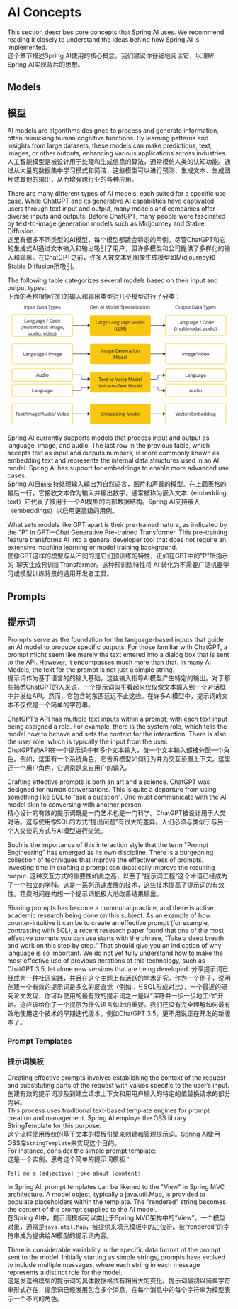 # AI Concepts
This section describes core concepts that Spring AI uses. We recommend reading it closely to understand the ideas behind how Spring AI is implemented.   
这个章节描述Spring AI使用的核心概念。我们建议你仔细地阅读它，以理解Spring AI实现背后的思想。


## Models
## 模型
AI models are algorithms designed to process and generate information, often mimicking human cognitive functions. By learning patterns and insights from large datasets, these models can make predictions, text, images, or other outputs, enhancing various applications across industries.   
人工智能模型是被设计用于处理和生成信息的算法，通常模仿人类的认知功能。通过从大量的数据集中学习模式和简洁，这些模型可以进行预测、生成文本、生成图片或其他的输出，从而增强跨行业的各种应用。

There are many different types of AI models, each suited for a specific use case. While ChatGPT and its generative AI capabilities have captivated users through text input and output, many models and companies offer diverse inputs and outputs. Before ChatGPT, many people were fascinated by text-to-image generation models such as Midjourney and Stable Diffusion.   
这里有很多不同类型的AI模型，每个模型都适合特定的用例。尽管ChatGPT和它的生成式AI通过文本输入和输出吸引了用户，但许多模型和公司提供了多样化的输入和输出。在ChatGPT之前，许多人被文本到图像生成模型如Midjourney和Stable Diffusion所吸引。

The following table categorizes several models based on their input and output types:   
下面的表格根据它们的输入和输出类型对几个模型进行了分类：
![spring-ai-concepts-model-types](./images/spring-ai-concepts-model-types.jpg)

Spring AI currently supports models that process input and output as language, image, and audio. The last row in the previous table, which accepts text as input and outputs numbers, is more commonly known as embedding text and represents the internal data structures used in an AI model. Spring AI has support for embeddings to enable more advanced use cases.   
Spring AI目前支持处理输入输出为自然语言，图片和声音的模型。在上面表格的最后一行，它接收文本作为输入并输出数字，通常被称为嵌入文本（embedding text）它代表了被用于一个AI模型的内部数据结构。Spring AI支持嵌入（embeddings）以启用更高级的用例。

What sets models like GPT apart is their pre-trained nature, as indicated by the "P" in GPT—Chat Generative Pre-trained Transformer. This pre-training feature transforms AI into a general developer tool that does not require an extensive machine learning or model training background.   
使像GPT这样的模型与从不同的是它们预训练的特性，正如在GPT中的"P"所指示的-聊天生成预训练Transformer。这种预训练特性将 AI 转化为不需要广泛机器学习或模型训练背景的通用开发者工具。


## Prompts
## 提示词
Prompts serve as the foundation for the language-based inputs that guide an AI model to produce specific outputs. For those familiar with ChatGPT, a prompt might seem like merely the text entered into a dialog box that is sent to the API. However, it encompasses much more than that. In many AI Models, the text for the prompt is not just a simple string.   
提示词作为基于语言的的输入基础，这些输入指导AI模型产生特定的输出。对于那些熟悉ChatGPT的人来说，一个提示词似乎看起来仅仅像文本输入到一个对话框中并发给API。然而，它包含的东西远远不止这些。在许多AI模型中，提示词的文本不仅仅是一个简单的字符串。


ChatGPT’s API has multiple text inputs within a prompt, with each text input being assigned a role. For example, there is the system role, which tells the model how to behave and sets the context for the interaction. There is also the user role, which is typically the input from the user.   
ChatGPT的API在一个提示词中有多个文本输入，每一个文本输入都被分配一个角色。例如，这里有一个系统角色，它告诉模型如何行为并为交互设置上下文。这里还一个用户角色，它通常是来自用户的输入。

Crafting effective prompts is both an art and a science. ChatGPT was designed for human conversations. This is quite a departure from using something like SQL to "ask a question". One must communicate with the AI model akin to conversing with another person.   
精心设计的有效的提示词既是一门艺术也是一门科学。ChatGPT被设计用于人类对话。这与使用像SQL的方式“提出问题”有很大的差异。人们必须与类似于与另一个人交谈的方式与AI模型进行交流。

Such is the importance of this interaction style that the term "Prompt Engineering" has emerged as its own discipline. There is a burgeoning collection of techniques that improve the effectiveness of prompts. Investing time in crafting a prompt can drastically improve the resulting output.
这种交互方式的重要性如此之高，以至于“提示词工程“这个术语已经成为了一个独立的学科。这是一系列迅速发展的技术，这些技术提高了提示词的有效性。花费时间在构想一个提示词能极大地改善结果输出。

Sharing prompts has become a communal practice, and there is active academic research being done on this subject. As an example of how counter-intuitive it can be to create an effective prompt (for example, contrasting with SQL), a recent research paper found that one of the most effective prompts you can use starts with the phrase, “Take a deep breath and work on this step by step.” That should give you an indication of why language is so important. We do not yet fully understand how to make the most effective use of previous iterations of this technology, such as ChatGPT 3.5, let alone new versions that are being developed.
分享提示词已经成为一种社区实践，并且在这个主题上有活跃的学术研究。作为一个例子，说明创建一个有效的提示词是多么的反直觉（例如：与SQL形成对比），一个最近的研究论文发现，你可以使用的最有效的提示词之一是以“深呼并一步一步地工作“开始。这应该给你了一个提示为什么语言如此的重要。我们还没有完全理解如何最有效地使用这个技术的早期迭代版本，例如ChatGPT 3.5，更不用说正在开发的新版本了。

### Prompt Templates
### 提示词模板
Creating effective prompts involves establishing the context of the request and substituting parts of the request with values specific to the user’s input.   
创建有效的提示词涉及到建立请求上下文和用用户输入的特定的值替换请求的部分内容。   
This process uses traditional text-based template engines for prompt creation and management. Spring AI employs the OSS library StringTemplate for this purpose.   
这个流程使用传统的基于文本的模板引擎来创建和管理提示词。Spring AI使用OSS库`StringTemplate`来实现这个目的。   
For instance, consider the simple prompt template:   
这是一个实例，思考这个简单的提示词模板：
```java
Tell me a {adjective} joke about {content}.
```

In Spring AI, prompt templates can be likened to the "View" in Spring MVC architecture. A model object, typically a java.util.Map, is provided to populate placeholders within the template. The "rendered" string becomes the content of the prompt supplied to the AI model.   
在Spring AI中，提示词模板可以类比于Spring MVC架构中的“View”。一个模型对象，通常是`java.util.Map`，被提供来填充模板中的占位符。被“rendered”的字符串成为提供给AI模型的提示词内容。

There is considerable variability in the specific data format of the prompt sent to the model. Initially starting as simple strings, prompts have evolved to include multiple messages, where each string in each message represents a distinct role for the model.   
这是发送给模型的提示词的具体数据格式有相当大的变化。提示词最初以简单字符串形式存在，提示词已经发展包含多个消息，在每个消息中的每个字符串为模型表示一个不同的角色。

